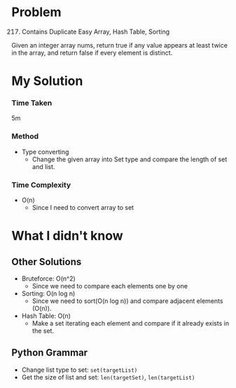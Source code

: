 # Problem

217. Contains Duplicate
     Easy
     Array, Hash Table, Sorting

Given an integer array nums, return true if any value appears at least twice in the array, and return false if every element is distinct.

# My Solution

### Time Taken

5m

### Method

- Type converting
  - Change the given array into Set type and compare the length of set and list.

### Time Complexity

- O(n)
  - Since I need to convert array to set

# What I didn't know

## Other Solutions

- Bruteforce: O(n^2)
  - Since we need to compare each elements one by one
- Sorting: O(n log n)
  - Since we need to sort(O(n log n)) and compare adjacent elements (O(n)).
- Hash Table: O(n)
  - Make a set iterating each element and compare if it already exists in the set.

## Python Grammar

- Change list type to set: `set(targetList)`
- Get the size of list and set: `len(targetSet)`, `len(targetList)`
